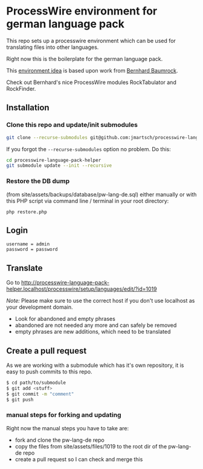 # ProcessWire environment for german language pack 

This repo sets up a processwire environment which can be used for translating files into other languages.

Right now this is the boilerplate for the german language pack.

This [environment idea](https://github.com/BernhardBaumrock/tabulator.test) is based upon work from [Bernhard Baumrock](https://github.com/BernhardBaumrock).

Check out Bernhard's nice ProcessWire modules RockTabulator and RockFinder.
 
## Installation

### Clone this repo and update/init submodules

```bash
git clone --recurse-submodules git@github.com:jmartsch/processwire-language-pack-helper.git processwire-language-pack-helper
```

If you forgot the `--recurse-submodules` option no problem. Do this:

```bash
cd processwire-language-pack-helper
git submodule update --init --recursive
```

### Restore the DB dump

 (from site/assets/backups/database/pw-lang-de.sql) either manually or with this PHP script via command line / terminal in your root directory:

```
php restore.php
```

## Login

```
username = admin
password = password
```

## Translate
Go to http://processwire-language-pack-helper.localhost/processwire/setup/languages/edit/?id=1019

*Note:* Please make sure to use the correct host if you don't use localhost as your development domain.

* Look for abandoned and empty phrases
* abandoned are not needed any more and can safely be removed
* empty phrases are new additions, which need to be translated

## Create a pull request

As we are working with a submodule which has it's own repository, it is easy to push commits to this repo.

```bash
$ cd path/to/submodule
$ git add <stuff>
$ git commit -m "comment"
$ git push
```
### manual steps for forking and updating
Right now the manual steps you have to take are:

* fork and clone the pw-lang-de repo
* copy the files from site/assets/files/1019 to the root dir of the pw-lang-de repo
* create a pull request so I can check and merge this
